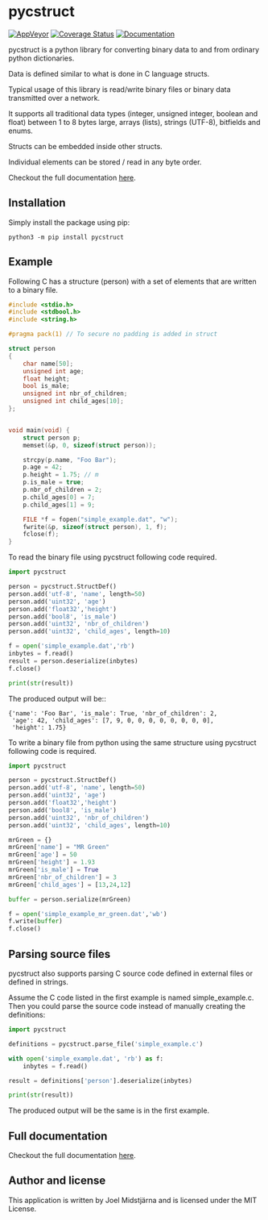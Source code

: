 # pycstruct

[![AppVeyor](https://ci.appveyor.com/api/projects/status/github/midstar/pycstruct?svg=true)](https://ci.appveyor.com/api/projects/status/github/midstar/pycstruct)
[![Coverage Status](https://coveralls.io/repos/github/midstar/pycstruct/badge.svg?branch=HEAD)](https://coveralls.io/github/midstar/pycstruct?branch=HEAD)
[![Documentation](https://readthedocs.org/projects/pycstruct/badge/?version=latest)](https://pycstruct.readthedocs.io/en/latest/?badge=latest)

pycstruct is a python library for converting binary data to and from ordinary
python dictionaries.

Data is defined similar to what is done in C language structs.

Typical usage of this library is read/write binary files or binary data
transmitted over a network.

It supports all traditional data types (integer, unsigned integer, boolean and
float) between 1 to 8 bytes large, arrays (lists), strings (UTF-8), bitfields
and enums.

Structs can be embedded inside other structs.

Individual elements can be stored / read in any byte order.

Checkout the full documentation [here](https://pycstruct.readthedocs.io/en/latest/).

## Installation

Simply install the package using pip:

    python3 -m pip install pycstruct

## Example

Following C has a structure (person) with a set of elements
that are written to a binary file.

```c
#include <stdio.h>
#include <stdbool.h>
#include <string.h>

#pragma pack(1) // To secure no padding is added in struct

struct person 
{ 
    char name[50];
    unsigned int age;
    float height;
    bool is_male;
    unsigned int nbr_of_children;
    unsigned int child_ages[10];
};


void main(void) {
    struct person p;
    memset(&p, 0, sizeof(struct person));

    strcpy(p.name, "Foo Bar");
    p.age = 42;
    p.height = 1.75; // m
    p.is_male = true;
    p.nbr_of_children = 2;
    p.child_ages[0] = 7;
    p.child_ages[1] = 9;

    FILE *f = fopen("simple_example.dat", "w");
    fwrite(&p, sizeof(struct person), 1, f);
    fclose(f);
}
```

To read the binary file using pycstruct following code 
required.

```python
import pycstruct

person = pycstruct.StructDef()
person.add('utf-8', 'name', length=50)
person.add('uint32', 'age')
person.add('float32','height')
person.add('bool8', 'is_male')
person.add('uint32', 'nbr_of_children')
person.add('uint32', 'child_ages', length=10)

f = open('simple_example.dat','rb')
inbytes = f.read()
result = person.deserialize(inbytes)
f.close()

print(str(result))
```

The produced output will be::

    {'name': 'Foo Bar', 'is_male': True, 'nbr_of_children': 2, 
     'age': 42, 'child_ages': [7, 9, 0, 0, 0, 0, 0, 0, 0, 0], 
     'height': 1.75}

To write a binary file from python using the same structure
using pycstruct following code is required.

```python
import pycstruct

person = pycstruct.StructDef()
person.add('utf-8', 'name', length=50)
person.add('uint32', 'age')
person.add('float32','height')
person.add('bool8', 'is_male')
person.add('uint32', 'nbr_of_children')
person.add('uint32', 'child_ages', length=10)

mrGreen = {}
mrGreen['name'] = "MR Green"
mrGreen['age'] = 50
mrGreen['height'] = 1.93
mrGreen['is_male'] = True
mrGreen['nbr_of_children'] = 3
mrGreen['child_ages'] = [13,24,12]

buffer = person.serialize(mrGreen)

f = open('simple_example_mr_green.dat','wb')
f.write(buffer)
f.close()
```

## Parsing source files

pycstruct also supports parsing C source code defined in external
files or defined in strings.

Assume the C code listed in the first example is named
simple_example.c. Then you could parse the source
code instead of manually creating the definitions:

```python
import pycstruct

definitions = pycstruct.parse_file('simple_example.c')

with open('simple_example.dat', 'rb') as f:
    inbytes = f.read()

result = definitions['person'].deserialize(inbytes)

print(str(result))
```

The produced output will be the same is in the first example.

## Full documentation

Checkout the full documentation [here](https://pycstruct.readthedocs.io/en/latest/).

## Author and license

This application is written by Joel Midstjärna and is licensed under the MIT License.